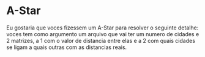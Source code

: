 # A-Star

Eu gostaria que voces fizessem um A-Star para resolver o seguinte detalhe:   voces tem como argumento um arquivo que vai ter um numero de cidades e 2 matrizes, a 1 com o valor de distancia entre elas e a 2 com quais cidades se ligam a quais outras com as distancias reais.
